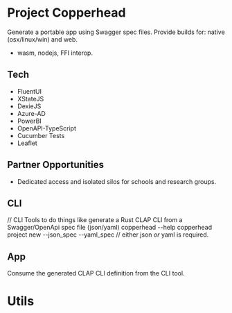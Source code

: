 # Project Copperhead

Generate a portable app using Swagger spec files.
Provide builds for: native (osx/linux/win) and web.

- wasm, nodejs, FFI interop.

## Tech

* FluentUI
* XStateJS
* DexieJS
* Azure-AD
* PowerBI
* OpenAPI-TypeScript
* Cucumber Tests
* Leaflet

## Partner Opportunities

* Dedicated access and isolated silos for schools and research groups.

## CLI

// CLI Tools to do things like generate a Rust CLAP CLI from a Swagger/OpenApi spec file (json/yaml)
copperhead --help
copperhead project new --json_spec <base64> --yaml_spec <base64> // either json _or_ yaml is required.

## App

Consume the generated CLAP CLI definition from the CLI tool. 

# Utils


